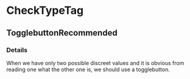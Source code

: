 ﻿---  
uid: Validator_2_37_1  
---

# CheckTypeTag

## TogglebuttonRecommended

### Details

When we have only two possible discreet values and it is obvious from reading one what the other one is, we should use a togglebutton.
